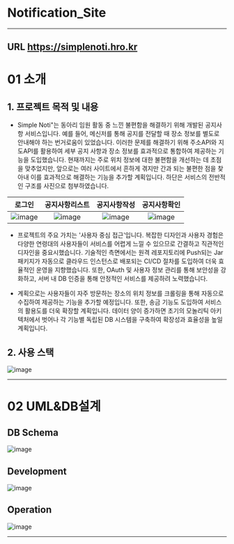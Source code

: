 # Notification_Site

***
## URL https://simplenoti.hro.kr

# 01 소개


## 1. 프로젝트 목적 및 내용
* Simple Noti"는 동아리 임원 활동 중 느낀 불편함을 해결하기 위해 개발된 공지사항 서비스입니다. 예를 들어, 메신저를 통해 공지를 전달할 때 장소 정보를 별도로 안내해야 하는 번거로움이 있었습니다. 이러한 문제를 해결하기 위해 주소API와 지도API를 활용하여 세부 공지 사항과 장소 정보를 효과적으로 통합하여 제공하는 기능을 도입했습니다. 현재까지는 주로 위치 정보에 대한 불편함을 개선하는 데 초점을 맞추었지만, 앞으로는 여러 사이트에서 흔하게 겪지만 간과 되는 불편한 점을 찾아내 이를 효과적으로 해결하는 기능을 추가할 계획입니다. 하단은 서비스의 전반적인 구조를 사진으로 첨부하였습니다.

|로그인|공지사항리스트|공지사항작성|공지사항확인|
|:---:|:---:|:---:|:---:|
|![image](https://github.com/swedu1team/NoticeSite/assets/85274249/c710ae75-2356-457c-aa0a-98196240e876)|![image](https://github.com/swedu1team/NoticeSite/assets/85274249/f93bb80b-321c-4604-9b88-c4fd746d5d5f)|![image](https://github.com/swedu1team/NoticeSite/assets/85274249/d926f99e-f07f-4267-a33a-08cd02ac3666)|![image](https://github.com/swedu1team/NoticeSite/assets/85274249/ab4fa8c6-085e-49a0-905c-1b3bf5de3bf9)|

* 프로젝트의 주요 가치는 '사용자 중심 접근'입니다. 복잡한 디자인과 사용자 경험은 다양한 연령대의 사용자들이 서비스를 어렵게 느낄 수 있으므로 간결하고 직관적인 디자인을 중요시했습니다. 기술적인 측면에서는 원격 레포지토리에 Push되는 Jar 패키지가 자동으로 클라우드 인스턴스로 배포되는 CI/CD 절차를 도입하여 더욱 효율적인 운영을 지향했습니다. 또한, OAuth 및 사용자 정보 관리를 통해 보안성을 강화하고, 서버 내 DB 인증을 통해 안정적인 서비스를 제공하려 노력했습니다.

* 계획으로는 사용자들이 자주 방문하는 장소의 위치 정보를 크롤링을 통해 자동으로 수집하여 제공하는 기능을 추가할 예정입니다. 또한, 송금 기능도 도입하여 서비스의 활용도를 더욱 확장할 계획입니다. 데이터 양이 증가하면 초기의 모놀리틱 아키텍처에서 벗어나 각 기능별 독립된 DB 시스템을 구축하여 확장성과 효율성을 높일 계획입니다.


## 2. 사용 스택
![image](https://github.com/swedu1team/NoticeSite/assets/85274249/5c1af36a-6e6f-47ea-8c5c-d8ccfd7ecc03)

***

# 02 UML&DB설계

## DB Schema
![image](https://github.com/swedu1team/NoticeSite/assets/85274249/a6c9fd9f-1632-418c-af9c-00779f5f27ed)
## Development
![image](https://github.com/swedu1team/NoticeSite/assets/85274249/a4673623-2a25-4c10-bfc6-4048b0d5927c)
## Operation
![image](https://github.com/swedu1team/NoticeSite/assets/85274249/cce23230-9be0-446b-990a-b1a9d6b4280c)
***
